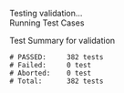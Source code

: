 
Testing validation...</br>
Running Test Cases

Test Summary for validation

    # PASSED:     382 tests
    # Failed:     0 test
    # Aborted:    0 test
    # Total:      382 tests
